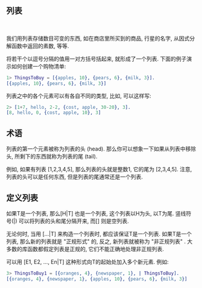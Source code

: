 
## 列表

<br/>

我们用列表存储数目可变的东西, 如在商店里所买到的商品, 行星的名字, 从因式分解函数中返回的素数, 等等.

将若干个以逗号分隔的值用一对方括号括起来, 就形成了一个列表. 下面的例子演示如何创建一个购物清单:

```erl
1> ThingsToBuy = [{apples, 10}, {pears, 6}, {milk, 3}].
[{apples, 10}, {pears, 6}, {milk, 3}]
```

列表之中的各个元素可以有各自不同的类型, 比如, 可以这样写:

```erl
2> [1+7, hello, 2-2, {cost, apple, 30-20}, 3].
[8, hello, 0, {cost, apple, 10}, 3]
```

## 术语

列表的第一个元素被称为列表的头 (head). 那么你可以想象一下如果从列表中移除头, 所剩下的东西就称为列表的尾 (tail).

例如, 如果有列表 [1,2,3,4,5], 那么列表的头就是整数1, 它的尾为 [2,3,4,5]. 注意, 列表的头可以是任何东西, 但是列表的尾通常还是一个列表.

## 定义列表

如果T是一个列表, 那么[H|T] 也是一个列表, 这个列表以H为头, 以T为尾. 竖线符号(|) 可以将列表的头和尾分隔开来, 而[] 则是空列表.

无论何时, 当用 [...|T] 来构造一个列表时, 都应该保证T是一个列表. 如果T是一个列表, 那么新的列表就是 "正规形式" 的, 反之, 新列表就被称为 "非正规列表" . 大多数的库函数都假定列表是正规的, 它们不能正确地处理非正规列表.

可以用 [E1, E2, ..., En|T] 这种形式向T的起始处加入多个新元素. 例如:

```erl
3> ThingsToBuy1 = [{oranges, 4}, {newspaper, 1}, | ThingsToBuy].
[{oranges, 4}, {newspaper, 1}, {apples, 10}, {pears, 6}, {milk, 3}]
```

